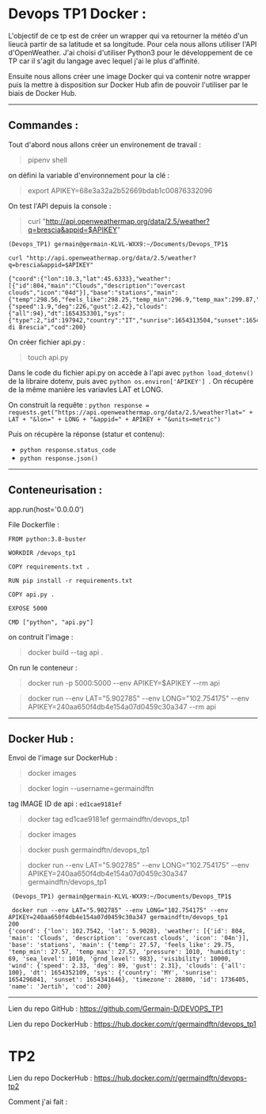 
# Devops TP1 Docker :

L'objectif de ce tp est de créer un wrapper qui va retourner la météo d'un lieucà partir de sa latitude et sa longitude. Pour cela nous allons utiliser l'API d'OpenWeather.
J'ai choisi d'utiliser Python3 pour le développement de ce TP car il s'agit du langage avec lequel j'ai le plus d'affinité.

Ensuite nous allons créer une image Docker qui va contenir notre wrapper puis la mettre à disposition sur Docker Hub afin de pouvoir l'utiliser par le biais de Docker Hub.


----

## Commandes :

Tout d'abord nous allons créer un environement de travail :
> pipenv shell

on défini la variable d'environnement pour la clé :
> export APIKEY=68e3a32a2b52669bdab1c00876332096

On test l'API depuis la console :
> curl "http://api.openweathermap.org/data/2.5/weather?q=brescia&appid=$APIKEY"
```shell
(Devops_TP1) germain@germain-KLVL-WXX9:~/Documents/Devops_TP1$ 

curl "http://api.openweathermap.org/data/2.5/weather?q=brescia&appid=$APIKEY"

{"coord":{"lon":10.3,"lat":45.6333},"weather":[{"id":804,"main":"Clouds","description":"overcast clouds","icon":"04d"}],"base":"stations","main":{"temp":298.56,"feels_like":298.25,"temp_min":296.9,"temp_max":299.87,"pressure":1017,"humidity":42,"sea_level":1017,"grnd_level":902},"visibility":10000,"wind":{"speed":1.9,"deg":226,"gust":2.42},"clouds":{"all":94},"dt":1654353301,"sys":{"type":2,"id":197942,"country":"IT","sunrise":1654313504,"sunset":1654369366},"timezone":7200,"id":3181553,"name":"Provincia di Brescia","cod":200}
```

On créer fichier api.py : 
> touch api.py

Dans le code du fichier api.py on accède à l'api avec  ```python load_dotenv() ``` de la libraire dotenv, puis avec ```python os.environ['APIKEY'] ```. On récupère de la même manière les variavles LAT et LONG.

On construit la requête :
```python response = requests.get("https://api.openweathermap.org/data/2.5/weather?lat=" + LAT + "&lon=" + LONG + "&appid=" + APIKEY + "&units=metric") ```

Puis on récupère la réponse (statur et contenu): 
-  ```python response.status_code ```
- ```python response.json() ```


----

## Conteneurisation : 

app.run(host='0.0.0.0')  

File Dockerfile :

    FROM python:3.8-buster

    WORKDIR /devops_tp1

    COPY requirements.txt .

    RUN pip install -r requirements.txt

    COPY api.py .

    EXPOSE 5000

    CMD ["python", "api.py"]

on contruit l'image :

> docker build --tag api .

On run le conteneur :

> docker run -p 5000:5000 --env APIKEY=$APIKEY --rm api

> docker run --env LAT="5.902785" --env LONG="102.754175" --env APIKEY=240aa650f4db4e154a07d0459c30a347 --rm api


----
## Docker Hub :

Envoi de l'image sur DockerHub :

> docker images

> docker login --username=germaindftn

tag IMAGE ID de api : ```ed1cae9181ef```

> docker tag ed1cae9181ef germaindftn/devops_tp1

> docker images   

> docker push germaindftn/devops_tp1 

> docker run --env LAT="5.902785" --env LONG="102.754175" --env APIKEY=240aa650f4db4e154a07d0459c30a347 germaindftn/devops_tp1 

````shell
 (Devops_TP1) germain@germain-KLVL-WXX9:~/Documents/Devops_TP1$ 
 
 docker run --env LAT="5.902785" --env LONG="102.754175" --env APIKEY=240aa650f4db4e154a07d0459c30a347 germaindftn/devops_tp1
200
{'coord': {'lon': 102.7542, 'lat': 5.9028}, 'weather': [{'id': 804, 'main': 'Clouds', 'description': 'overcast clouds', 'icon': '04n'}], 'base': 'stations', 'main': {'temp': 27.57, 'feels_like': 29.75, 'temp_min': 27.57, 'temp_max': 27.57, 'pressure': 1010, 'humidity': 69, 'sea_level': 1010, 'grnd_level': 983}, 'visibility': 10000, 'wind': {'speed': 2.33, 'deg': 89, 'gust': 2.31}, 'clouds': {'all': 100}, 'dt': 1654352109, 'sys': {'country': 'MY', 'sunrise': 1654296841, 'sunset': 1654341646}, 'timezone': 28800, 'id': 1736405, 'name': 'Jertih', 'cod': 200}
````

----

Lien du repo GitHub : https://github.com/Germain-D/DEVOPS_TP1

Lien du repo DockerHub : https://hub.docker.com/r/germaindftn/devops_tp1

# TP2

Lien du repo DockerHub : https://hub.docker.com/r/germaindftn/devops-tp2

Comment j'ai fait :
